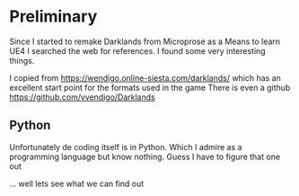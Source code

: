 # Preliminary
Since I started to remake Darklands from Microprose as a Means to learn UE4 I searched the web for references.
I found some very interesting things. 

I copied from https://wendigo.online-siesta.com/darklands/ which has an excellent start point for the formats used in the game
There is even a github https://github.com/vvendigo/Darklands

## Python
Unfortunately de coding itself is in Python. Which I admire as a programming language but know nothing. 
Guess I have to figure that one out

... well lets see what we can find out
